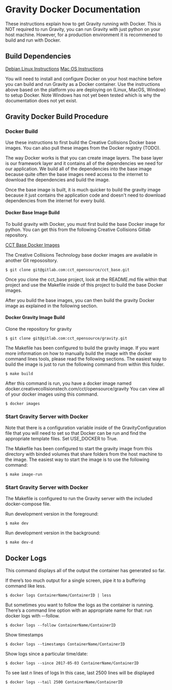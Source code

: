 
Gravity Docker Documentation
============================

These instructions explain how to get Gravity running with Docker.  This is NOT required to run Gravity, you can run Gravity with just python on your host machine.  However, for a production environment it is recommened to build and run with Docker.

Build Dependencies
------------------

[Debian Linux Instructions](docs/docker/gravity_docker_linux.md)
[Mac OS Instructions](docs/docker/gravity_docker_macos.md)

You will need to install and configure Docker on your host machine before you can build and run Gravity as a Docker container.  Use the instructions above based on the platform you are deploying on (Linux, MacOS, Window) to setup Docker.  Note Windows has not yet been tested which is why the documentation does not yet exist.

Gravity Docker Build Procedure
------------------------------

### Docker Build

Use these instructions to first build the Creative Collisions Docker base images.  You can also pull these images from the Docker registry (TODO).

The way Docker works is that you can create image layers.  The base layer is our framework layer and it contains all of the dependencies we need for our application.  We build all of the dependencies into the base image because quite often the base images need access to the internet to download the dependencies and build the image.

Once the base image is built, it is much quicker to build the gravity image because it just contains the application code and doesn't need to download dependencies from the internet for every build.

#### Docker Base Image Build

To build gravity with Docker, you must first build the base Docker image for python.  You can get this from the following Creative Collisions Gitlab repository.

[CCT Base Docker Images](https://gitlab.com/cct_opensource/cct_base)

The Creative Collisions Technology base docker images are available in another Git reposository.

	$ git clone git@gitlab.com:cct_opensource/cct_base.git

Once you clone the cct_base project, look at the README.md file within that project and use the Makefile inside of this project to build the base Docker images.

After you build the base images, you can then build the gravity Docker image as explained in the following section.

#### Docker Gravity Image Build

Clone the repository for gravity

	$ git clone git@gitlab.com:cct_opensource/gravity.git

The Makefile has been configured to build the gravity image.  If you want more information on how
to manually build the image with the docker command lines tools, please read the following sections.  The
easiest way to build the image is just to run the following command from within this folder.

	$ make build

After this command is run, you have a docker image named docker.creativecollisionstech.com/cct/opensource/gravity You can view all of your docker images using this command.

	$ docker images

### Start Gravity Server with Docker

Note that there is a configuration variable inside of the GravityConfiguration file that you will need
to set so that Docker can be run and find the appropriate template files.  Set USE_DOCKER to True.

The Makefile has been configured to start the gravity image from this directory with binded volumes
that share folders from the host machine to the image.  The easiest way to start the image is to use the following command:

	$ make image-run

### Start Gravity Server with Docker

The Makefile is configured to run the Gravity server with the included docker-compose file.

Run development version in the foreground:

	$ make dev

Run development version in the background:

	$ make dev-d


Docker Logs
-----------

This command displays all of the output the container has generated so far.

If there’s too much output for a single screen, pipe it to a buffering command like less.

	$ docker logs ContainerName/ContainerID | less

But sometimes you want to follow the logs as the container is running. There’s a command line option with an appropriate name for that: run docker logs with –-follow.

	$ docker logs --follow ContainerName/ContainerID

Show timestamps

	$ docker logs --timestamps ContainerName/ContainerID

Show logs since a particular time/date:

	$ docker logs --since 2017-05-03 ContainerName/ContainerID

To see last n lines of logs
In this case, last 2500 lines will be displayed

	$ docker logs --tail 2500 ContainerName/ContainerID

